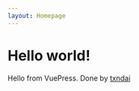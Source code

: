 ```yaml
---
layout: Homepage
---
```



# Hello world!

Hello from VuePress. Done by [txndai](https://twitter.com/txndai)
